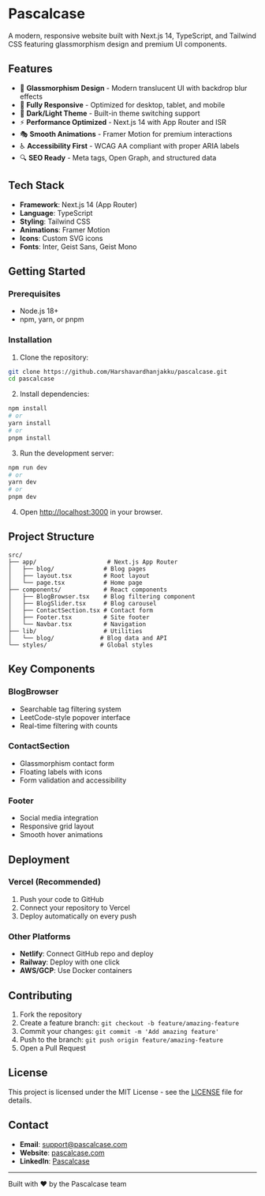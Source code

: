# Pascalcase

A modern, responsive website built with Next.js 14, TypeScript, and Tailwind CSS featuring glassmorphism design and premium UI components.

## Features

- 🎨 **Glassmorphism Design** - Modern translucent UI with backdrop blur effects
- 📱 **Fully Responsive** - Optimized for desktop, tablet, and mobile
- 🌙 **Dark/Light Theme** - Built-in theme switching support
- ⚡ **Performance Optimized** - Next.js 14 with App Router and ISR
- 🎭 **Smooth Animations** - Framer Motion for premium interactions
- ♿ **Accessibility First** - WCAG AA compliant with proper ARIA labels
- 🔍 **SEO Ready** - Meta tags, Open Graph, and structured data

## Tech Stack

- **Framework**: Next.js 14 (App Router)
- **Language**: TypeScript
- **Styling**: Tailwind CSS
- **Animations**: Framer Motion
- **Icons**: Custom SVG icons
- **Fonts**: Inter, Geist Sans, Geist Mono

## Getting Started

### Prerequisites

- Node.js 18+ 
- npm, yarn, or pnpm

### Installation

1. Clone the repository:
```bash
git clone https://github.com/Harshavardhanjakku/pascalcase.git
cd pascalcase
```

2. Install dependencies:
```bash
npm install
# or
yarn install
# or
pnpm install
```

3. Run the development server:
```bash
npm run dev
# or
yarn dev
# or
pnpm dev
```

4. Open [http://localhost:3000](http://localhost:3000) in your browser.

## Project Structure

```
src/
├── app/                    # Next.js App Router
│   ├── blog/              # Blog pages
│   ├── layout.tsx         # Root layout
│   └── page.tsx           # Home page
├── components/            # React components
│   ├── BlogBrowser.tsx    # Blog filtering component
│   ├── BlogSlider.tsx     # Blog carousel
│   ├── ContactSection.tsx # Contact form
│   ├── Footer.tsx         # Site footer
│   └── Navbar.tsx         # Navigation
├── lib/                   # Utilities
│   └── blog/             # Blog data and API
└── styles/               # Global styles
```

## Key Components

### BlogBrowser
- Searchable tag filtering system
- LeetCode-style popover interface
- Real-time filtering with counts

### ContactSection
- Glassmorphism contact form
- Floating labels with icons
- Form validation and accessibility

### Footer
- Social media integration
- Responsive grid layout
- Smooth hover animations

## Deployment

### Vercel (Recommended)
1. Push your code to GitHub
2. Connect your repository to Vercel
3. Deploy automatically on every push

### Other Platforms
- **Netlify**: Connect GitHub repo and deploy
- **Railway**: Deploy with one click
- **AWS/GCP**: Use Docker containers

## Contributing

1. Fork the repository
2. Create a feature branch: `git checkout -b feature/amazing-feature`
3. Commit your changes: `git commit -m 'Add amazing feature'`
4. Push to the branch: `git push origin feature/amazing-feature`
5. Open a Pull Request

## License

This project is licensed under the MIT License - see the [LICENSE](LICENSE) file for details.

## Contact

- **Email**: support@pascalcase.com
- **Website**: [pascalcase.com](https://pascalcase.com)
- **LinkedIn**: [Pascalcase](https://www.linkedin.com/company/pascalcase/mycompany/)

---

Built with ❤️ by the Pascalcase team